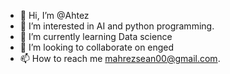 - 👋 Hi, I’m @Ahtez
- 👀 I’m interested in AI and python programming.
- 🌱 I’m currently learning Data science
- 💞️ I’m looking to collaborate on enged
- 📫 How to reach me mahrezsean00@gmail.com.


<!---
Ahtez/Ahtez is a ✨ special ✨ repository because its `README.md` (this file) appears on your GitHub profile.
You can click the Preview link to take a look at your changes.
--->
